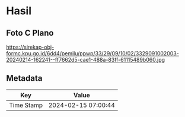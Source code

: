 # Hasil

## Foto C Plano

https://sirekap-obj-formc.kpu.go.id/6dd4/pemilu/ppwp/33/29/09/10/02/3329091002003-20240214-162241--ff7662d5-cae1-488a-83ff-61115489b060.jpg


## Metadata

| Key        | Value               |
| ---------- | ------------------- |
| Time Stamp | 2024-02-15 07:00:44 |



